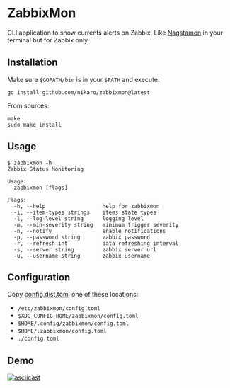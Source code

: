 # ZabbixMon

CLI application to show currents alerts on Zabbix. Like [Nagstamon](https://nagstamon.de) in your terminal but for Zabbix only.

## Installation

Make sure `$GOPATH/bin` is in your `$PATH` and execute:

```
go install github.com/nikaro/zabbixmon@latest
```

From sources:

```
make
sudo make install
```

## Usage

```
$ zabbixmon -h
Zabbix Status Monitoring

Usage:
  zabbixmon [flags]

Flags:
  -h, --help                  help for zabbixmon
  -i, --item-types strings    items state types
  -l, --log-level string      logging level
  -m, --min-severity string   minimum trigger severity
  -n, --notify                enable notifications
  -p, --password string       zabbix password
  -r, --refresh int           data refreshing interval
  -s, --server string         zabbix server url
  -u, --username string       zabbix username
```

## Configuration

Copy [config.dist.toml](config.dist.toml) one of these locations:

* `/etc/zabbixmon/config.toml`
* `$XDG_CONFIG_HOME/zabbixmon/config.toml`
* `$HOME/.config/zabbixmon/config.toml`
* `$HOME/.zabbixmon/config.toml`
* `./config.toml`

## Demo

[![asciicast](https://asciinema.org/a/hc8qbg4UDdbsaSy4wiXEjAY2s.svg)](https://asciinema.org/a/hc8qbg4UDdbsaSy4wiXEjAY2s)

